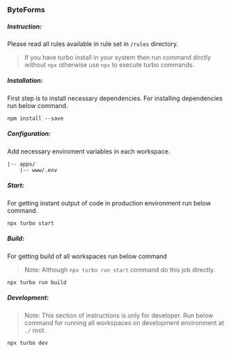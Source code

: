 ### ByteForms

<h5>Instruction:</h5>

Please read all rules available in rule set in ```/rules``` directory.

> If you have turbo install in your system then run command dirctly without `npx` otherwise use `npx` to execute turbo commands.

<h5>Installation:</h5>

First step is to install necessary dependencies.
For installing dependencies run below command.

```
npm install --save
```

<h5>Configuration:</h5>

Add necessary enviroment variables in each workspace.

```
|-- apps/
    |-- www/.env
```

<h5>Start:</h5>

For getting instant output of code in production environment run below command.

```
npx turbo start
```

<h5>Build:</h5>

For getting build of all workspaces run below command

> Note: Although `npx turbo run start` command do this job directly.

```
npx turbo run build
```

<h5>Development:</h5>

> Note: This section of instructions is only for developer.
> Run below command for running all workspaces on development environment at `./` root.

```
npx turbo dev
```
